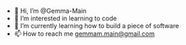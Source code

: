 - 👋 Hi, I’m @Gemma-Main
- 👀 I’m interested in learning to code
- 🌱 I’m currently learning how to build a piece of software
- 📫 How to reach me gemmam.main@gmail.com

<!---
Gemma-Main/Gemma-Main is a ✨ special ✨ repository because its `README.md` (this file) appears on your GitHub profile.
You can click the Preview link to take a look at your changes.
--->


